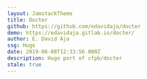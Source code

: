 ```yaml
---
layout: JamstackTheme
title: Docter
github: https://github.com/edavidaja/docter
demo: https://edavidaja.gitlab.io/docter/
author: E. David Aja
ssg: Hugo
date: 2019-06-08T12:33:56.000Z
description: Hugo port of cfpb/docter
stale: true
---
```

